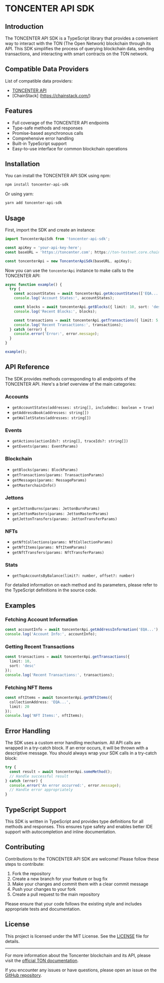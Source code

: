 # TONCENTER API SDK

## Introduction

The TONCENTER API SDK is a TypeScript library that provides a convenient way to interact with the TON (The Open Network) blockchain through its API. This SDK simplifies the process of querying blockchain data, sending transactions, and interacting with smart contracts on the TON network.

## Compatible Data Providers
List of compatible data providers:
- [TONCENTER API](https://toncenter.com/)
- [ChainStack] (https://chainstack.com/)

## Features

- Full coverage of the TONCENTER API endpoints
- Type-safe methods and responses
- Promise-based asynchronous calls
- Comprehensive error handling
- Built-in TypeScript support
- Easy-to-use interface for common blockchain operations

## Installation

You can install the TONCENTER API SDK using npm:

```bash
npm install toncenter-api-sdk
```

Or using yarn:

```bash
yarn add toncenter-api-sdk
```

## Usage

First, import the SDK and create an instance:

```typescript
import ToncenterApiSdk from 'toncenter-api-sdk';

const apiKey = 'your-api-key-here';
const baseURL = 'https://toncenter.com'; https://ton-testnet.core.chainstack.com/${api_key}/

const toncenterApi = new ToncenterApiSdk(baseURL, apiKey);
```

Now you can use the `toncenterApi` instance to make calls to the TONCENTER API:

```typescript
async function example() {
  try {
    const accountStates = await toncenterApi.getAccountStates(['EQA...', 'EQB...']);
    console.log('Account States:', accountStates);

    const blocks = await toncenterApi.getBlocks({ limit: 10, sort: 'desc' });
    console.log('Recent Blocks:', blocks);

    const transactions = await toncenterApi.getTransactions({ limit: 5, sort: 'desc' });
    console.log('Recent Transactions:', transactions);
  } catch (error) {
    console.error('Error:', error.message);
  }
}

example();
```

## API Reference

The SDK provides methods corresponding to all endpoints of the TONCENTER API. Here's a brief overview of the main categories:

### Accounts
- `getAccountStates(addresses: string[], includeBoc: boolean = true)`
- `getAddressBook(addresses: string[])`
- `getWalletStates(addresses: string[])`

### Events
- `getActions(actionIds?: string[], traceIds?: string[])`
- `getEvents(params: EventParams)`

### Blockchain
- `getBlocks(params: BlockParams)`
- `getTransactions(params: TransactionParams)`
- `getMessages(params: MessageParams)`
- `getMasterchainInfo()`

### Jettons
- `getJettonBurns(params: JettonBurnParams)`
- `getJettonMasters(params: JettonMasterParams)`
- `getJettonTransfers(params: JettonTransferParams)`

### NFTs
- `getNftCollections(params: NftCollectionParams)`
- `getNftItems(params: NftItemParams)`
- `getNftTransfers(params: NftTransferParams)`

### Stats
- `getTopAccountsByBalance(limit?: number, offset?: number)`

For detailed information on each method and its parameters, please refer to the TypeScript definitions in the source code.

## Examples

### Fetching Account Information

```typescript
const accountInfo = await toncenterApi.getAddressInformation('EQA...');
console.log('Account Info:', accountInfo);
```

### Getting Recent Transactions

```typescript
const transactions = await toncenterApi.getTransactions({
  limit: 10,
  sort: 'desc'
});
console.log('Recent Transactions:', transactions);
```

### Fetching NFT Items

```typescript
const nftItems = await toncenterApi.getNftItems({
  collectionAddress: 'EQA...',
  limit: 20
});
console.log('NFT Items:', nftItems);
```

## Error Handling

The SDK uses a custom error handling mechanism. All API calls are wrapped in a try-catch block. If an error occurs, it will be thrown with a descriptive message. You should always wrap your SDK calls in a try-catch block:

```typescript
try {
  const result = await toncenterApi.someMethod();
  // Handle successful result
} catch (error) {
  console.error('An error occurred:', error.message);
  // Handle error appropriately
}
```

## TypeScript Support

This SDK is written in TypeScript and provides type definitions for all methods and responses. This ensures type safety and enables better IDE support with autocompletion and inline documentation.

## Contributing

Contributions to the TONCENTER API SDK are welcome! Please follow these steps to contribute:

1. Fork the repository
2. Create a new branch for your feature or bug fix
3. Make your changes and commit them with a clear commit message
4. Push your changes to your fork
5. Create a pull request to the main repository

Please ensure that your code follows the existing style and includes appropriate tests and documentation.

## License

This project is licensed under the MIT License. See the [LICENSE](LICENSE) file for details.

---

For more information about the Toncenter blockchain and its API, please visit the [official TON documentation](https://toncenter.com/).

If you encounter any issues or have questions, please open an issue on the [GitHub repository](https://github.com/YevheniiBezuhlyi/toncenter-api-sdk/issues).